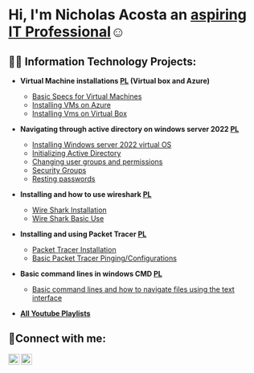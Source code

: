 <h1>Hi, I'm Nicholas Acosta an <a href="https://www.linkedin.com/in/nicholas-acosta-b74997306/"> aspiring IT Professional</a>☺</h1>

<h2>👨‍💻 Information Technology Projects:</h2>

- <b>Virtual Machine installations [PL](https://www.youtube.com/playlist?list=PL0iCVELpu-GpTI6uGy_8L5Z2Movv15Gr9) (Virtual box and Azure)</b>
  - [Basic Specs for Virtual Machines](https://github.com/Nacosta16/Basic-Specs-for-Virtual-Machines)
  - [Installing VMs on Azure](https://github.com/Nacosta16/Installing-VMs-on-Azure)
  - [Installing Vms on Virtual Box](https://github.com/Nacosta16/Installing-Vms-on-Virtual-Bo)
- <b> Navigating through active directory on windows server 2022 [PL](https://www.youtube.com/playlist?list=PL0iCVELpu-GrOBo8D2W0XvMKjbryMJwiB)</b>
  - [Installing Windows server 2022 virtual OS]()
  - [Initializing Active Directory](https://github.com/Nacosta16/Initializing-Active-Directory)
  - [Changing user groups and permissions](https://github.com/Nacosta16/Changing-user-groups-and-permissions)
  - [Security Groups](https://github.com/Nacosta16/Security-Groups)
  - [Resting passwords](https://github.com/Nacosta16/Resting-passwords)
- <b> Installing and how to use wireshark [PL](https://www.youtube.com/playlist?list=PL0iCVELpu-GrBwmHcmyWb_xqpWnst8fMo) </b>
  - [Wire Shark Installation](https://github.com/Nacosta16/Wire-Shark-Installation)
  - [Wire Shark Basic Use](https://github.com/Nacosta16/Wire-Shark-Basic-Use)
- <b> Installing and using Packet Tracer [PL](https://www.youtube.com/playlist?list=PL0iCVELpu-GpU2ehKSpFjBAAN9slVxi28) </b> 
  - [Packet Tracer Installation](https://github.com/Nacosta16/Packet-Tracer-Installation)
  - [Basic Packet Tracer Pinging/Configurations](https://github.com/Nacosta16/Basic-Packet-Tracer-Pinging-Configurations)
- <b> Basic command lines in windows CMD [PL](https://www.youtube.com/playlist?list=PL0iCVELpu-Grk5men4qN-60Y_izoeMzgC) </b>
  - [Basic command lines and how to navigate files using the text interface](https://github.com/Nacosta16/Basic-command-lines-and-how-to-navigate-files-using-the-text-interface)
 
 - <b> [All Youtube Playlists](https://www.youtube.com/@NicholasAcosta-h9q/playlists) </b> 

  
  
<h2>🤳Connect with me:</h2>

[<img align="left" alt="Josh | LinkedIn" width="22px" src="https://cdn.jsdelivr.net/npm/simple-icons@v3/icons/linkedin.svg" />][linkedin]
[<img align="left" alt="Josh | Youtube" width="22px" src="https://img.icons8.com/?size=100&id=36908&format=png&color=000000" />][Youtube]

[linkedin]: https://www.linkedin.com/in/nicholas-acosta-b74997306/

[Youtube]: http://www.youtube.com/@NicholasAcosta-h9q
